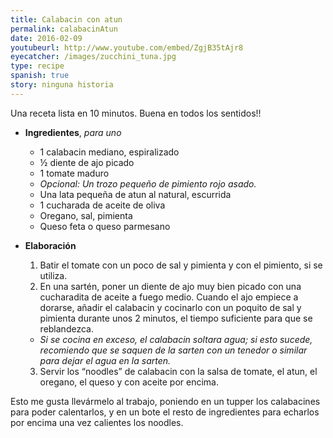 ```yaml
---
title: Calabacin con atun 
permalink: calabacinAtun
date: 2016-02-09
youtubeurl: http://www.youtube.com/embed/ZgjB35tAjr8 
eyecatcher: /images/zucchini_tuna.jpg
type: recipe
spanish: true
story: ninguna historia
---
```


Una receta lista en 10 minutos. Buena en todos los sentidos!!

* **Ingredientes**, _para uno_
  * 1 calabacin mediano, espiralizado
  * ½ diente de ajo picado
  * 1 tomate maduro
  * _Opcional: Un trozo pequeño de pimiento rojo asado._
  * Una lata pequeña de atun al natural, escurrida
  * 1 cucharada de aceite de oliva
  * Oregano, sal, pimienta
  * Queso feta o queso parmesano

* **Elaboración**
  1. Batir el tomate con un poco de sal y pimienta y con el pimiento, si se utiliza. 
  2. En una sartén, poner un diente de ajo muy bien picado con una cucharadita de aceite a fuego medio. Cuando el ajo empiece a dorarse, añadir el calabacin y cocinarlo con un poquito de sal y pimienta durante unos 2 minutos, el tiempo suficiente para que se reblandezca. 
   - _Si se cocina en exceso, el calabacin soltara agua; si esto sucede, recomiendo que se saquen de la sarten con un tenedor o similar para dejar el agua en la sarten._
  3. Servir los “noodles” de calabacin con la salsa de tomate, el atun, el oregano, el queso y con aceite por encima. 


Esto me gusta llevármelo al trabajo, poniendo en un tupper los calabacines para poder calentarlos, y en un bote el resto de ingredientes para echarlos por encima una vez calientes los noodles. 
